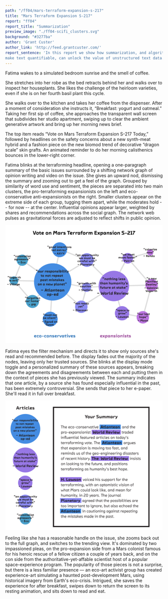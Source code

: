 ```yaml
---
path: "/ff04/mars-terraform-expansion-s-217"
title: "Mars Terraform Expansion S-217"
report: "ff04"
report_title: "Summarization"
preview_image: "./ff04-scifi_clusters.svg"
background: "#3277ba"
author: 'Grant Custer'
author_link: 'http://feed.grantcuster.com/'
report_sentence: 'In this report we show how summarization, and algorithms that
make text quantifiable, can unlock the value of unstructured text data.'
---
```


Fatima wakes to a simulated bedroom sunrise and the smell of coffee.

She stretches into her robe as the bed retracts behind her and walks over to
inspect her houseplants. She likes the challenge of the heirloom varieties, even
if she is on her fourth basil plant this cycle.

She walks over to the kitchen and takes her coffee from the dispenser. After a
moment of consideration she instructs it, “Breakfast: yogurt and oatmeal.”
Taking her first sip of coffee, she approaches the transparent wall screen that
subdivides her studio apartment, swiping up to clear the ambient generative
artwork and bring up her morning news brief.

The top item reads “Vote on Mars Terraform Expansion S-217 Today,” followed by
headlines on the safety concerns about a new synth-meat hybrid and a fashion
piece on the new biomod trend of decorative “dragon scale” skin grafts. An
animated reminder to do her morning calisthenics bounces in the lower-right
corner.

Fatima blinks at the terraforming headline, opening a one-paragraph summary of
the basic issues surrounded by a shifting network graph of opinion writing and
video on the issue. She gives an upward nod, dismissing the summary and zooming
out to get a feel of the graph. Grouped by similarity of word use and sentiment,
the pieces are separated into two main clusters, the pro-terraforming
expansionists on the left and eco-conservative anti-expansionists on the right.
Smaller clusters appear on the extreme side of each group, tugging them apart,
while the moderates hold -- for now -- at the center. Influential opinions
appear larger, weighted by shares and recommendations across the social graph.
The network web pulses as gravitational forces are adjusted to reflect shifts in
public opinion.

![test image](./ff04-scifi_clusters.svg)

Fatima eyes the filter mechanism and directs it to show only sources she's read
and recommended before. The display fades out the majority of the nodes, leaving
only her trusted sources. She blinks at the display mode toggle and a
personalized summary of these sources appears, breaking down the agreements and
disagreements between each and putting them in the context of pieces she has
previously viewed. The summary indicates that one article, by a source she has
found especially influential in the past, has been extremely controversial. She
sends that piece to her e-paper. She'll read it in full over breakfast.

![test image](./ff04-scifi_summary.svg)

Feeling like she has a reasonable handle on the issue, she zooms back out to the
full graph, and switches to the trending view. It's dominated by two impassioned
pleas, on the pro-expansion side from a Mars colonist famous for his heroic
rescue of a fellow citizen a couple of years back, and on the con side from the
authoritative-yet-affable scientist host of a popular space-experience program.
The popularity of those pieces is not a surprise, but there is a less familiar
presence — an eco-art activist group has created experience-art simulating a
haunted post-development Mars, using historical imagery from Earth's eco-crisis.
Intrigued, she saves the experience for after breakfast, swipes down to return
the screen to its resting animation, and sits down to read and eat.
